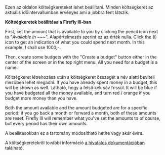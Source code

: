 Ezen az oldalon költségkereteket lehet beállítani. Minden költségkeret az aktuális időintervallumban érvényes ami a jobbra fent látszik.

**Költségkeretek beállítása a Firefly III-ban**

First, set the amount that is available to you by clicking the pencil icon next to "*Available in ~~~*". Alapértelmezés szerint ez az érték nulla. Click the (i) icon to get an indication of what you could spend next month. In this example, I shall use 1000,-.

Then, create some budgets with the "Create a budget" button either in the center of the screen or in the top right menu. All you need for a budget is a name.

Költségkeret létrehozása után a költségkeret összegét a név alatti beviteli mezőben lehet megadni. If you have already spent money in a budget, this will be shown as well. Látható, hogy a felső kék sáv frissül. It will be blue if you have budgeted all the money available, and turn red / orange if you budget more money than you have.

Both the amount available and the amount budgeted are for a specific period: if you go back a month or forward a month, both of these amounts are reset. Firefly III will remember what you've set the amounts to of course, but every period has their own amounts.

A beállításokban ez a tartomány módosítható hetire vagy akár évire.

A költségkeretekről további információ [a hivatalos dokumentációban](https://firefly-iii.readthedocs.io/en/latest/concepts/budgets.html) található.